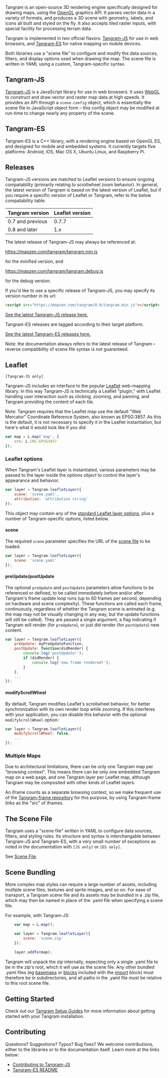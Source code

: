 Tangram is an open-source 3D rendering engine specifically designed for drawing maps, using the [OpenGL](https://en.wikipedia.org/wiki/OpenGL) graphics API. It parses vector data in a variety of formats, and produces a 3D scene with geometry, labels, and icons all built and styled on the fly. It also accepts tiled raster inputs, with special facility for processing terrain data.

Tangram is implemented in two official flavors: [Tangram-JS](https://github.com/tangrams/tangram) for use in web browsers, and [Tangram-ES](https://github.com/tangrams/tangram-es) for native mapping on mobile devices.

Both libraries use a "scene file" to configure and modify the data sources, filters, and display options used when drawing the map. The scene file is written in YAML using a custom, Tangram-specific syntax.

## Tangram-JS

[Tangram-JS](https://github.com/tangrams/tangram) is a JavaScript library for use in web browsers. It uses [WebGL](https://www.khronos.org/webgl/) to construct and draw vector and raster map data at high speeds. It provides an API through a `scene.config` object, which is essentially the scene file in JavaScript object form – this config object may be modified at run-time to change nearly any property of the scene.

## Tangram-ES

Tangram-ES is a C++ library, with a rendering engine based on OpenGL ES, and designed for mobile and embedded systems. It currently targets five platforms: Android, iOS, Mac OS X, Ubuntu Linux, and Raspberry Pi.

## Releases

Tangram-JS versions are matched to Leaflet versions to ensure ongoing compatability (primarily relating to scrollwheel zoom behavior). In general, the latest version of Tangram is based on the latest version of Leaflet, but if you require a specific version of Leaflet or Tangram, refer to the below compatability table.

| Tangram version  | Leaflet version 
|------------------|-----------------
| 0.7 and previous | 0.7.7
| 0.8 and later    | 1.x

The latest release of Tangram-JS may always be referenced at:

https://mapzen.com/tangram/tangram.min.js

for the minified version, and 

https://mapzen.com/tangram/tangram.debug.js

for the debug version.

If you'd like to use a specific release of Tangram-JS, you may specify its version number in its url:

```html
<script src="https://mapzen.com/tangram/0.8/tangram.min.js"></script>
```

[See the latest Tangram-JS release here.](https://github.com/tangrams/tangram/releases/latest)

Tangram-ES releases are tagged according to their target platform. 

[See the latest Tangram-ES releases here.](https://github.com/tangrams/tangram-es/releases)

Note: the documentation always refers to the latest release of Tangram – reverse compatibility of scene file syntax is not guaranteed.

## Leaflet

`[Tangram-JS only]`

Tangram-JS includes an interface to the popular [Leaflet](http://leafletjs.com/) web-mapping library. In this way Tangram-JS is technically a Leaflet "plugin," with Leaflet handling user interaction such as clicking, zooming, and panning, and Tangram providing the content of each tile.

Note: Tangram requires that the Leaflet map use the default "Web Mercator" Coordinate Reference System, also known as EPSG:3857. As this is the default, it is not necessary to specify it in the Leaflet instantiation, but here's what it would look like if you did:

```javascript
var map = L.map('map', {
    crs: L.CRS.EPSG3857
});
```

### Leaflet options

When Tangram's Leaflet layer is instantiated, various parameters may be passed to the layer inside the _options object_ to control the layer's appearance and behavior.

```javascript
var layer = Tangram.leafletLayer({
    scene: 'scene.yaml',
    attribution: 'attribution string'
});
```
This object may contain any of the [standard Leaflet layer options](http://leafletjs.com/reference.html), plus a number of Tangram-specific options, listed below.

#### scene
The required `scene` parameter specifies the URL of the [scene file](Scene-file.md) to be loaded.
```javascript
var layer = Tangram.leafletLayer({
    scene: 'scene.yaml'
});
```

#### preUpdate/postUpdate
The optional `preUpdate` and `postUpdate` parameters allow functions to be referenced or defined, to be called immediately before and/or after Tangram's frame update loop runs (up to 60 frames per second, depending on hardware and scene complexity). These functions are called each frame, continuously, regardless of whether the Tangram scene is animated (e.g. the map may not be visually changing in any way, but the update functions will still be called). They are passed a single argument, a flag indicating if Tangram will render (for `preUpdate`), or just did render (for `postUpdate`) new content.
```javascript
var layer = Tangram.leafletLayer({
    preUpdate: myPreUpdateFunction,
    postUpdate: function(didRender) {
        console.log('postUpdate!');
        if (didRender) {
            console.log('new frame rendered!');
        }
    },
    ...
});
```

#### modifyScrollWheel
By default, Tangram modifies Leaflet's scrollwheel behavior, for better synchronization with its own render loop while zooming. If this interferes with your application, you can disable this behavior with the optional `modifyScrollWheel` option:

```javascript
var layer = Tangram.leafletLayer({
    modifyScrollWheel: false,
    ...
});
```

### Multiple Maps

Due to architectural limitations, there can be only one Tangram map per "browsing context". This means there can be only one embedded Tangram map on a web page, and one Tangram layer per Leaflet map, although Tangram may be composited with other kinds of Leaflet layers.

An iframe counts as a separate browsing context, so we make frequent use of the [Tangram-frame repository](https://github.com/tangrams/tangram-frame) for this purpose, by using Tangram-frame links as the "src" of iframes.


## The Scene File

Tangram uses a "scene file" written in YAML to configure data sources, filters, and styling rules. Its structure and syntax is interchangable between Tangram-JS and Tangram-ES, with a very small number of exceptions as noted in the documentation with `[JS only]` or `[ES only]`.

See [Scene File](Scene-file.md).


## Scene Bundling

More complex map styles can require a large number of assets, including multiple scene files, textures and sprite images, and so on. For ease of transport, a Tangram scene file and its assets may be bundled in a .zip file, which may then be named in place of the .yaml file when specifying a scene file.

For example, with Tangram-JS:

```js
    var map = L.map();

    var layer = Tangram.leafletLayer({
        scene: 'scene.zip'
    });
    
    layer.addTo(map);
```

Tangram will unpack the zip internally, expecting only a single .yaml file to be in the zip's root, which it will use as the scene file. Any other bundled .yaml files (eg [basemaps](https://mapzen.com/blog/introducing-refill-cinnabar-and-zinc-styles-for-tangram/) or [blocks](https://github.com/tangrams/blocks) included with the [import](import.md) block) must therefore be in subdirectories, and all paths in the .yaml file must be relative to this root scene file.


## Getting Started

Check out our [Tangram Setup Guides](Tangram-Setup.md) for more information about getting started with your Tangram installation.


## Contributing

Questions? Suggestions? Typos? Bug fixes? We welcome contributions, either to the libraries or to the documentation itself. Learn more at the links below:

- [Contributing to Tangram-JS](https://github.com/tangrams/tangram/blob/master/CONTRIBUTING.md)
- [Tangram-ES README](https://github.com/tangrams/tangram-es/blob/master/README.md)
